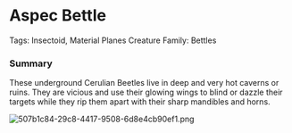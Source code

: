 # Aspec Bettle

Tags: Insectoid, Material Planes
Creature Family: Bettles

### Summary

These underground Cerulian Beetles live in deep and very hot caverns or ruins. They are vicious and use their glowing wings to blind or dazzle their targets while they rip them apart with their sharp mandibles and horns.

![507b1c84-29c8-4417-9508-6d8e4cb90ef1.png](507b1c84-29c8-4417-9508-6d8e4cb90ef1.png)